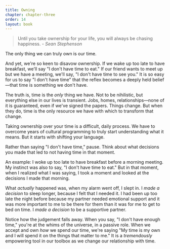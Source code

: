 ```yaml
---
title: Owning
chapter: chapter-three
order: 14
layout: book
---
```


> Until you take ownership for your life, you will always be chasing happiness. - *Sean Stephenson*

The only thing we can truly own is our time.

And yet, we're so keen to disavow ownership. If we wake up too late to have breakfast, we'll say "I don't have time to eat." If our friend wants to meet up but we have a meeting, we'll say, "I don't have time to see you." It is so easy for us to say "I don't have time" that the reflex becomes a deeply held belief—that time is something we don't have.

The truth is, time is the *only* thing we have. Not to be nihilistic, but everything else in our lives is transient. Jobs, homes, relationships—none of it is guaranteed, even if we've signed the papers. Things change. But when they do, time is the only resource we have with which to transform that change.

Taking ownership over your time is a difficult, daily process. We have to overcome years of cultural programming to truly start understanding what it means. But it starts with shifting your language.

Rather than saying "I don't have time," pause. Think about what decisions you made that led to not having time in that moment.

An example: I woke up too late to have breakfast before a morning meeting. My instinct was also to say, "I don't have time to eat." But in that moment, when I realized what I was saying, I took a moment and looked at the decisions I made that morning.

What *actually* happened was, when my alarm went off, I slept in. I *made a decision* to sleep longer, because I felt that I needed it. I had been up too late the night before because my partner needed emotional support and it was more important to me to be there for them than it was for me to get to bed on time. I *made a decision* to be a supportive partner.

Notice how the judgement falls away. When you say, "I don't have enough time," you're at the whims of the universe, in a passive role. When we accept and own *how* we spend our time, we're saying "My time is my own and I will spend it on the things that matter to me." It is a *tremendously* empowering tool in our toolbox as we change our relationship with time.
